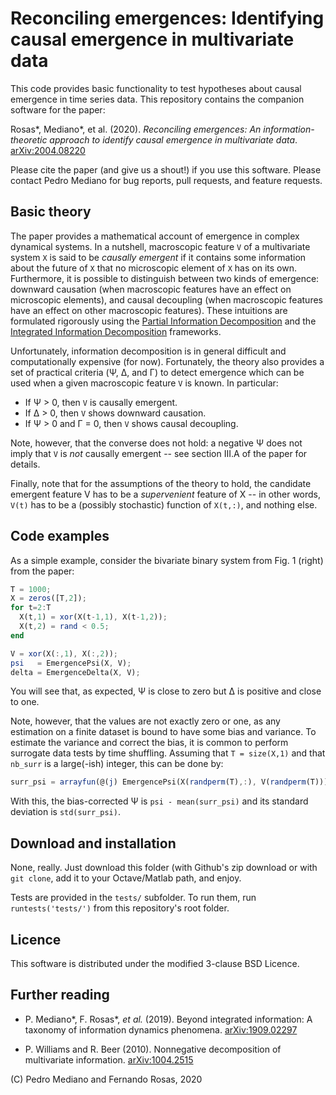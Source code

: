 Reconciling emergences: Identifying causal emergence in multivariate data
=========================================================================

This code provides basic functionality to test hypotheses about causal
emergence in time series data. This repository contains the companion software
for the paper:

Rosas\*, Mediano\*, et al. (2020). _Reconciling emergences: An
information-theoretic approach to identify causal emergence in multivariate
data_. [arXiv:2004.08220](https://arxiv.org/abs/2004.08220)

Please cite the paper (and give us a shout!) if you use this software. Please
contact Pedro Mediano for bug reports, pull requests, and feature requests.


Basic theory
------------

The paper provides a mathematical account of emergence in complex dynamical
systems. In a nutshell, macroscopic feature `V` of a multivariate system `X` is
said to be _causally emergent_ if it contains some information about the future
of `X` that no microscopic element of `X` has on its own. Furthermore, it is
possible to distinguish between two kinds of emergence: downward causation
(when macroscopic features have an effect on microscopic elements), and causal
decoupling (when macroscopic features have an effect on other macroscopic
features). These intuitions are formulated rigorously using the [Partial
Information Decomposition](https://arxiv.org/abs/1004.2515) and the [Integrated
Information Decomposition](https://arxiv.org/abs/1909.02297) frameworks.

Unfortunately, information decomposition is in general difficult and
computationally expensive (for now). Fortunately, the theory also provides a
set of practical criteria (Ψ, Δ, and Γ) to detect emergence which can be
used when a given macroscopic feature `V` is known. In particular:

* If Ψ > 0, then `V` is causally emergent.
* If Δ > 0, then `V` shows downward causation.
* If Ψ > 0 and Γ = 0, then `V` shows causal decoupling.

Note, however, that the converse does not hold: a negative Ψ does not imply
that `V` is _not_ causally emergent -- see section III.A of the paper for
details.

Finally, note that for the assumptions of the theory to hold, the candidate
emergent feature V has to be a _supervenient_ feature of X -- in other words,
`V(t)` has to be a (possibly stochastic) function of `X(t,:)`, and nothing
else.


Code examples
-------------

As a simple example, consider the bivariate binary system from Fig. 1 (right)
from the paper:

```octave
T = 1000;
X = zeros([T,2]);
for t=2:T
  X(t,1) = xor(X(t-1,1), X(t-1,2));
  X(t,2) = rand < 0.5;
end

V = xor(X(:,1), X(:,2));
psi   = EmergencePsi(X, V);
delta = EmergenceDelta(X, V);
```

You will see that, as expected, Ψ is close to zero but Δ is positive and
close to one.

Note, however, that the values are not exactly zero or one, as any estimation
on a finite dataset is bound to have some bias and variance. To estimate the
variance and correct the bias, it is common to perform surrogate data tests by
time shuffling. Assuming that `T = size(X,1)` and that `nb_surr` is a
large(-ish) integer, this can be done by:

```octave
surr_psi = arrayfun(@(j) EmergencePsi(X(randperm(T),:), V(randperm(T))), 1:nb_surr);
```

With this, the bias-corrected Ψ is `psi - mean(surr_psi)` and its standard
deviation is `std(surr_psi)`.


Download and installation
-------------------------

None, really. Just download this folder (with Github's zip download or with
`git clone`, add it to your Octave/Matlab path, and enjoy.

Tests are provided in the `tests/` subfolder. To run them, run
`runtests('tests/')` from this repository's root folder.


Licence
-------

This software is distributed under the modified 3-clause BSD Licence.


Further reading
---------------

* P. Mediano\*, F. Rosas\*, _et al._ (2019). Beyond integrated information: A
  taxonomy of information dynamics phenomena.
  [arXiv:1909.02297](https://arxiv.org/abs/1909.02297)

* P. Williams and R. Beer (2010). Nonnegative decomposition of multivariate
  information. [arXiv:1004.2515](https://arxiv.org/abs/1004.2515)


\(C\) Pedro Mediano and Fernando Rosas, 2020

